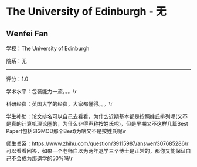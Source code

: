 # The University of Edinburgh - 无

## Wenfei Fan

学校：The University of Edinburgh

院系：无

* * *

评分：1.0

学术水平：包装能力一流。。。\r

科研经费：英国大学的经费，大家都懂得。。。\r

学生补助：论文排名可以自己去看看，为什么近期基本都是按照姓氏排列呢(又不是真的计算机理论圈的，为什么非得声称按姓氏呢)，但是早期又不这样几篇Best Paper(包括SIGMOD那个Best)为啥又不是按姓氏呢\r

师生关系：https://www.zhihu.com/question/39115987/answer/307685286\r
可以看看回答，如果一个老师自以为两年退学三个博士是正常的，那你又能保证自己不会成为那退学的50%吗\r